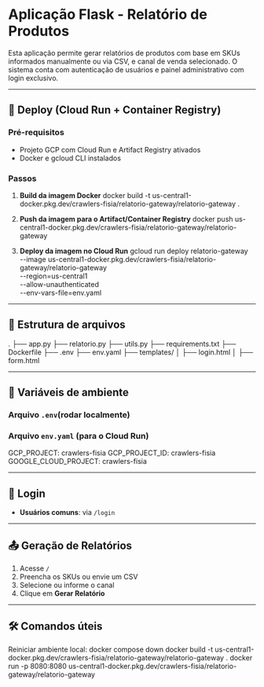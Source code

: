 # Aplicação Flask - Relatório de Produtos

Esta aplicação permite gerar relatórios de produtos com base em SKUs informados manualmente ou via CSV, e canal de venda selecionado. O sistema conta com autenticação de usuários e painel administrativo com login exclusivo.

---

## 🚀 Deploy (Cloud Run + Container Registry)

### Pré-requisitos
- Projeto GCP com Cloud Run e Artifact Registry ativados
- Docker e gcloud CLI instalados

### Passos

1. **Build da imagem Docker**
   docker build -t us-central1-docker.pkg.dev/crawlers-fisia/relatorio-gateway/relatorio-gateway .

2. **Push da imagem para o Artifact/Container Registry**
   docker push us-central1-docker.pkg.dev/crawlers-fisia/relatorio-gateway/relatorio-gateway

3. **Deploy da imagem no Cloud Run**
   gcloud run deploy relatorio-gateway \
   --image us-central1-docker.pkg.dev/crawlers-fisia/relatorio-gateway/relatorio-gateway \
   --region=us-central1 \
   --allow-unauthenticated \
   --env-vars-file=env.yaml

---

## 📁 Estrutura de arquivos

.
├── app.py
├── relatorio.py
├── utils.py
├── requirements.txt
├── Dockerfile
├── .env
├── env.yaml
├── templates/
│   ├── login.html
│   ├── form.html

---

## 🔐 Variáveis de ambiente

### Arquivo `.env`(rodar localmente)

### Arquivo `env.yaml` (para o Cloud Run)
GCP_PROJECT: crawlers-fisia
GCP_PROJECT_ID: crawlers-fisia
GOOGLE_CLOUD_PROJECT: crawlers-fisia

---

## 🔑 Login

- **Usuários comuns**: via `/login`

---

## 📤 Geração de Relatórios

1. Acesse `/`
2. Preencha os SKUs ou envie um CSV
3. Selecione ou informe o canal
4. Clique em **Gerar Relatório**

---

## 🛠️ Comandos úteis

Reiniciar ambiente local:
docker compose down
docker build -t us-central1-docker.pkg.dev/crawlers-fisia/relatorio-gateway/relatorio-gateway .
docker run -p 8080:8080 us-central1-docker.pkg.dev/crawlers-fisia/relatorio-gateway/relatorio-gateway
